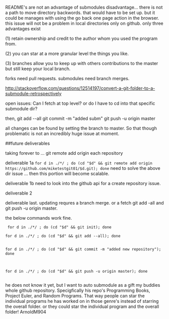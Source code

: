 README's are not an advantage of submodules
disadvantage... there is not a path to move directory backwords. that would have to be set up. but it could be manages with using the go back one page action in the browser. this issue will not be a problem in local directories only on github.
only three advantages exist


(1) retain ownership and credit to the author whom you used the program from. 

(2) you can star at a more granular level the things you like.

(3) branches allow you to keep up with others contributions to the master but still keep your local branch.




forks need pull requests.
submodules need branch merges.


http://stackoverflow.com/questions/12514197/convert-a-git-folder-to-a-submodule-retrospectively

open issues:
Can I fetch at top level?
or do I have to cd into that specific submodule dir?

then,
git add --all
git commit -m "added subm"
git push -u origin master


all changes can be found by setting the branch to master. So that though problematic is not an incredibly huge issue at moment.

##future deliverables

taking forever to ...
git remote add origin each repository

deliverable 1a 
```for d in ./*/ ; do (cd "$d" && git remote add origin https://github.com/miketestgit01/$d.git); done```
need to solve the above dir issue ... then this portion will become scalable.

deliverable 1b
need to look into the github api for a create repository issue.

deliverable 2


deliverable last.
updating requres a branch merge. or a fetch git add -all and git push -u origin master. 



the below commands work fine.

```
 for d in ./*/ ; do (cd "$d" && git init); done

for d in ./*/ ; do (cd "$d" && git add --all); done


for d in ./*/ ; do (cd "$d" && git commit -m "added new repository"); done



for d in ./*/ ; do (cd "$d" && git push -u origin master); done


```
he does not know it yet, but I want to auto submodule as a gift my buddies whole github repository. Specigfically his repo's Programming Books, Project Euler, and Random Programs. That way people can star the individual programs he has worked on in those genre's instead of starring the overall folder. 
or they could star the individual program and the overall folder!
ArnoldM904

